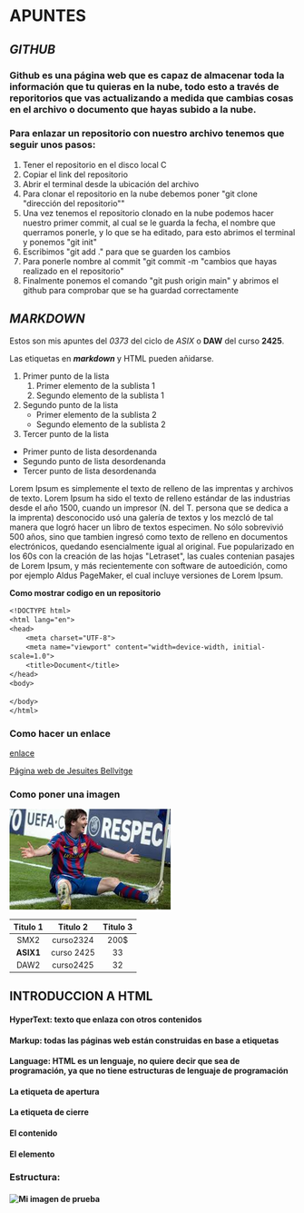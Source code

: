# APUNTES

## **_GITHUB_**
### Github es una página web que es capaz de almacenar toda la información que tu quieras en la nube, todo esto a través de reporitorios que vas actualizando a medida que cambias cosas en el archivo o documento que hayas subido a la nube.
### Para enlazar un repositorio con nuestro archivo tenemos que seguir unos pasos:
1. Tener el repositorio en el disco local C
2. Copiar el link del repositorio
3. Abrir el terminal desde la ubicación del archivo
4. Para clonar el repositorio en la nube debemos poner "git clone "dirección del repositorio""
5. Una vez tenemos el repositorio clonado en la nube podemos hacer nuestro primer commit, al cual se le guarda la fecha, el nombre que querramos ponerle, y lo que se ha editado, para esto abrimos el terminal y ponemos "git init"
6. Escribimos "git add ." para que se guarden los cambios
7. Para ponerle nombre al commit "git commit -m "cambios que hayas realizado en el repositorio"
8. Finalmente ponemos el comando "git push origin main" y abrimos el github para comprobar que se ha guardad correctamente


## **_MARKDOWN_**
Estos son mis apuntes del *0373* del ciclo de _ASIX_ o **DAW** del curso __2425__.

Las etiquetas en **_markdown_** y HTML pueden añidarse.

1. Primer punto de la lista
    1. Primer elemento de la sublista 1
    2. Segundo elemento de la sublista 1
2. Segundo punto de la lista
    * Primer elemento de la sublista 2
    * Segundo elemento de la sublista 2
3. Tercer punto de la lista

* Primer punto de lista desordenanda
* Segundo punto de lista desordenanda
* Tercer punto de lista desordenanda

Lorem Ipsum es simplemente el texto de relleno de las imprentas y archivos de texto. Lorem Ipsum ha sido el texto de relleno estándar de las industrias desde el año 1500, cuando un impresor (N. del T. persona que se dedica a la imprenta) desconocido usó una galería de textos y los mezcló de tal manera que logró hacer un libro de textos especimen. No sólo sobrevivió 500 años, sino que tambien ingresó como texto de relleno en documentos electrónicos, quedando esencialmente igual al original. Fue popularizado en los 60s con la creación de las hojas "Letraset", las cuales contenian pasajes de Lorem Ipsum, y más recientemente con software de autoedición, como por ejemplo Aldus PageMaker, el cual incluye versiones de Lorem Ipsum.

**Como mostrar codigo en un repositorio**


```
<!DOCTYPE html>
<html lang="en">
<head>
    <meta charset="UTF-8">
    <meta name="viewport" content="width=device-width, initial-scale=1.0">
    <title>Document</title>
</head>
<body>
    
</body>
</html>
```

### Como hacer un enlace

[enlace](URL "Titulo opcional")

[Página web de Jesuites Bellvitge](https://www.fje.edu/ca/jesuites-bellvitge "Título opcional")

### Como poner una imagen

![Foto del GOAT](https://github.com/enricvenanci/ASIX1-AprendizajeMarkdown/blob/main/messi.jpg "Messi")

| Titulo 1 | Titulo 2 | Titulo 3 |
|:----------------------:|:----------------------------:|:----------------------------------------:|
|SMX2|curso2324|200$|
|**ASIX1**|curso 2425|33|
|DAW2|curso2425|32|








## INTRODUCCION A HTML 
 
#### HyperText: texto que enlaza con otros contenidos
#### Markup: todas las páginas web están construidas en base a etiquetas
#### Language: HTML es un lenguaje, no quiere decir que sea de programación, ya que no tiene estructuras de lenguaje de programación
#### La etiqueta de apertura
#### La etiqueta de cierre
#### El contenido
#### El elemento

### Estructura:
#### <!DOCTYPE html>
#### <html>
####  <head>
####   <meta charset="utf-8">
####   <title>Mi página de prueba </title>
####   <link rel="icon" href="favicon.png">
####  </head>
####  <body>
####   <img scr="images/firefox-icon.png" alt="Mi imagen de prueba">
#### </html>
